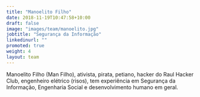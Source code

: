 ```yaml
---
title: "Manoelito Filho"
date: 2018-11-19T10:47:58+10:00
draft: false
image: "images/team/manoelito.jpg"
jobtitle: "Segurança da Informação"
linkedinurl: ""
promoted: true
weight: 4
layout: team
---
```


Manoelito Filho (Man Filho), ativista, pirata, petiano, hacker do Raul Hacker Club, engenheiro elétrico (risos), tem experiência em Segurança da Informação, Engenharia Social e desenvolvimento humano em geral.